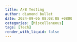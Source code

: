 ```yaml
---
title: A/B Testing
author: diamond bullet
date: 2024-09-06 08:08:08 +0800
categories: [Miscellaneous]
tags: [Tech]
render_with_liquid: false
---
```


